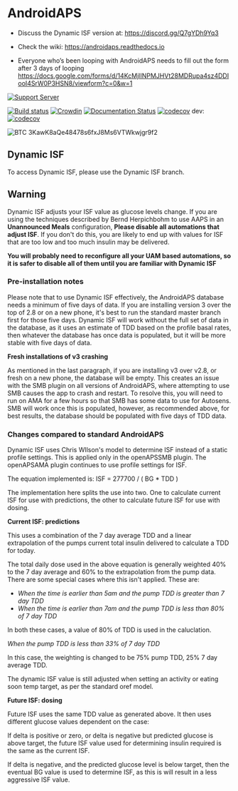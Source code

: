 # AndroidAPS

* Discuss the Dynamic ISF version at: https://discord.gg/Q7gYDh9Yq3

* Check the wiki: https://androidaps.readthedocs.io
*  Everyone who’s been looping with AndroidAPS needs to fill out the form after 3 days of looping  https://docs.google.com/forms/d/14KcMjlINPMJHVt28MDRupa4sz4DDIooI4SrW0P3HSN8/viewform?c=0&w=1

[![Support Server](https://img.shields.io/discord/629952586895851530.svg?label=Discord&logo=Discord&colorB=7289da&style=for-the-badge)](https://discord.gg/4fQUWHZ4Mw)

[![Build status](https://travis-ci.org/nightscout/AndroidAPS.svg?branch=master)](https://travis-ci.org/nightscout/AndroidAPS)
[![Crowdin](https://d322cqt584bo4o.cloudfront.net/androidaps/localized.svg)](https://translations.androidaps.org/project/androidaps)
[![Documentation Status](https://readthedocs.org/projects/androidaps/badge/?version=latest)](https://androidaps.readthedocs.io/en/latest/?badge=latest)
[![codecov](https://codecov.io/gh/MilosKozak/AndroidAPS/branch/master/graph/badge.svg)](https://codecov.io/gh/MilosKozak/AndroidAPS)
dev: [![codecov](https://codecov.io/gh/MilosKozak/AndroidAPS/branch/dev/graph/badge.svg)](https://codecov.io/gh/MilosKozak/AndroidAPS)


![BTC](https://bitit.io/assets/coins/icon-btc-1e5a37bc0eb730ac83130d7aa859052bd4b53ac3f86f99966627801f7b0410be.svg) 3KawK8aQe48478s6fxJ8Ms6VTWkwjgr9f2

## Dynamic ISF

To access Dynamic ISF, please use the Dynamic ISF branch. 

## Warning

Dynamic ISF adjusts your ISF value as glucose levels change. If you are using the techniques described by Bernd Herpichbohm to use AAPS in an **Unannounced Meals** configuration, **Please disable all automations that adjust ISF**. If you don't do this, you are likely to end up with values for ISF that are too low and too much insulin may be delivered.   

**You will probably need to reconfigure all your UAM based automations, so it is safer to disable all of them until you are familiar with Dynamic ISF**

### Pre-installation notes

Please note that to use Dynamic ISF effectively, the AndroidAPS database needs a minimum of five days of data. If you are installing version 3 over the top of 2.8 or on a new phone, it's best to run the standard master branch first for those five days. Dynamic ISF will work without the full set of data in the database, as it uses an estimate of TDD based on the profile basal rates, then whatever the database has once data is populated, but it will be more stable with five days of data.

**Fresh installations of v3 crashing**

As mentioned in the last paragraph, if you are installing v3 over v2.8, or fresh on a new phone, the database will be empty. This creates an issue with the SMB plugin on all versions of AndroidAPS, where attempting to use SMB causes the app to crash and restart. To resolve this, you will need to run on AMA for a few hours so that SMB has some data to use for Autosens. SMB will work once this is populated, however, as recommended above, for best results, the database should be populated with five days of TDD data. 

### Changes compared to standard AndroidAPS

Dynamic ISF uses Chris WIlson's model to determine ISF instead of a static profile settings. This is applied only in the openAPSSMB plugin. The openAPSAMA plugin continues to use profile settings for ISF.

The equation implemented is: ISF = 277700 / ( BG * TDD )

The implementation here splits the use into two. One to calculate current ISF for use with predictions, the other to calculate future ISF for use with dosing. 

**Current ISF: predictions**

This uses a combination of the 7 day average TDD and a linear extrapolation of the pumps current total insulin delivered to calculate a TDD for today.

The total daily dose used in the above equation is generally weighted 40% to the 7 day average and 60% to the extrapolation from the pump data. There are some special cases where this isn't applied. These are:

* *When the time is earlier than 5am and the pump TDD is greater than 7 day TDD*
* *When the time is earlier than 7am and the pump TDD is less than 80% of 7 day TDD*

In both these cases, a value of 80% of TDD is used in the caluclation.

*When the pump TDD is less than 33% of 7 day TDD*

In this case, the weighting is changed to be 75% pump TDD, 25% 7 day average TDD.

The dynamic ISF value is still adjusted when setting an activity or eating soon temp target, as per the standard oref model.

**Future ISF: dosing**

Future ISF uses the same TDD value as generated above. It then uses different glucose values dependent on the case:

If delta is positive or zero, or delta is negative but predicted glucose is above target, the future ISF value used for determining insulin required is the same as the current ISF.

If delta is negative, and the predicted glucose level is below target, then the eventual BG value is used to determine ISF, as this is will result in a less aggressive ISF value.
